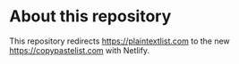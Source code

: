 # About this repository

This repository redirects https://plaintextlist.com to the new https://copypastelist.com with Netlify.
